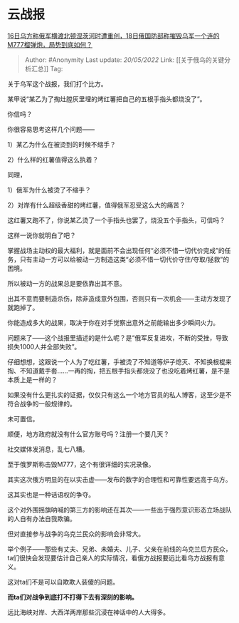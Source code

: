 # 云战报
[16日乌方称俄军横渡北顿涅茨河时遭重创，18日俄国防部称摧毁乌军一个连的M777榴弹炮，局势到底如何？](https://www.zhihu.com/question/533284426/answer/2492835153)

> Author: #Anonymity
> Last update: *20/05/2022*
> Link: [[关于俄乌的关键分析汇总]]
> Tag:

关于乌军这个战报，我们打个比方。

某甲说“某乙为了掏灶膛灰里埋的烤红薯把自己的五根手指头都烧没了”。

你信吗？

你很容易思考这样几个问题——

1）某乙为什么在被烫到的时候不缩手？

2）什么样的红薯值得这么执着？

同理，

1）俄军为什么被烫了不缩手？

2）对岸有什么超级香甜的烤红薯，值得俄军忍受这么大的痛苦？

这红薯又跑不了，你说某乙烫了一个手指头也罢了，烧没五个手指头，可信吗？

这样一说你就明白了吧？

掌握战场主动权的最大福利，就是面前不会出现任何“必须不惜一切代价完成”的任务，只有主动一方可以给被动一方制造这类“必须不惜一切代价守住/夺取/拯救”的困境。

所以被动一方的战果总是要依靠出其不意。

出其不意而要制造杀伤，除非造成意外包围，否则只有一次机会——主动方发现了就跑掉了。

你能造成多大的战果，取决于你在对手觉察出意外之前能输出多少瞬间火力。

问题来了——这个战报里描述的是什么呢？是“俄军反复进攻，不断的受挫，导致损失1000人并全部失败”。

仔细想想，这跟说一个人为了吃红薯，手被烫了不知道等炉子熄灭、不知换根棍来掏、不知道戴手套……一再的掏，把五根手指头都烧没了也没吃着烤红薯，是不是本质上是一样的？

如果没有什么更扎实的证据，仅仅只有这么一个地方官员的私人博客，这至少是不符合战争的一般规律的。

未可置信。

顺便，地方政府就没有什么官方账号吗？注册一个要几天？

社交媒体发消息，乱七八糟。

至于俄罗斯称击毁M777，这个有很详细的实况录像。

其实这次俄方明显的在以实击虚——发布的数字的合理性和可靠性要远高于乌方。

这其实也是一种话语权的争夺。

这个对外围摇旗呐喊的第三方的影响还在其次——一些出于强烈意识形态立场战队的人自有办法自我欺骗。

但对直接参与战争的乌克兰民众的影响会非常大。

举个例子——那些有丈夫、兄弟、未婚夫、儿子、父亲在前线的乌克兰后方民众，ta们很快会发现要估计自己亲人的实际情况，看俄方战报要远比看乌方战报有意义。

这对ta们不是可以自欺欺人装傻的问题。

**而ta们对战争到底打不打得下去有深刻的影响。**

远比海峡对岸、大西洋两岸那些沉浸在神话中的人大得多。
